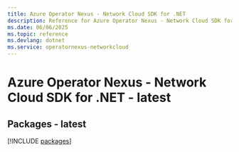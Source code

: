 ```yaml
---
title: Azure Operator Nexus - Network Cloud SDK for .NET
description: Reference for Azure Operator Nexus - Network Cloud SDK for .NET
ms.date: 06/06/2025
ms.topic: reference
ms.devlang: dotnet
ms.service: operatornexus-networkcloud
---
```

# Azure Operator Nexus - Network Cloud SDK for .NET - latest
## Packages - latest
[!INCLUDE [packages](operator-nexus---network-cloud-index.md)]